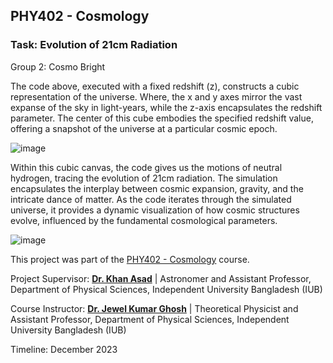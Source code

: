 ## PHY402 - Cosmology

### Task: Evolution of 21cm Radiation
Group 2: Cosmo Bright 

The code above, executed with a fixed redshift (z), constructs a cubic representation of the universe. Where, the x and y axes mirror the vast expanse of the sky in light-years, while the z-axis encapsulates the redshift parameter. The center of this cube embodies the specified redshift value, offering a snapshot of the universe at a particular cosmic epoch.

![image](https://github.com/user-attachments/assets/48500061-fb8d-426d-aded-f5f6e3099dd7)

Within this cubic canvas, the code gives us the motions of neutral hydrogen, tracing the evolution of 21cm radiation. The simulation encapsulates the interplay between cosmic expansion, gravity, and the intricate dance of matter. As the code iterates through the simulated universe, it provides a dynamic visualization of how cosmic structures evolve, influenced by the fundamental cosmological parameters.

![image](https://github.com/user-attachments/assets/43e43bab-7332-45ad-80e4-a63577b63234)

This project was part of the [PHY402 - Cosmology](https://cassa.site/project/phy402/) course.

Project Supervisor: [**Dr. Khan Asad**](https://coalab.space/people/asad/) | Astronomer and Assistant Professor, Department of Physical Sciences, Independent University Bangladesh (IUB)

Course Instructor: [**Dr. Jewel Kumar Ghosh**](https://iub.ac.bd/academics/departments/ps/faculty-and-staff/jewel.ghosh) | Theoretical Physicist and Assistant Professor, Department of Physical Sciences, Independent University Bangladesh (IUB)

Timeline: December 2023





